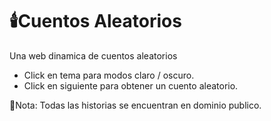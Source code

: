 
# 🕯️Cuentos Aleatorios

Una web dinamica de cuentos aleatorios 

-  Click en tema para modos claro / oscuro.
-  Click en siguiente para obtener un cuento aleatorio. 

📝Nota: Todas las historias se encuentran en dominio publico.


